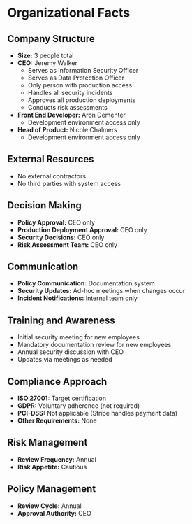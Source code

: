 # Organizational Facts

## Company Structure
- **Size:** 3 people total
- **CEO:** Jeremy Walker
  - Serves as Information Security Officer
  - Serves as Data Protection Officer
  - Only person with production access
  - Handles all security incidents
  - Approves all production deployments
  - Conducts risk assessments
- **Front End Developer:** Aron Dementer
  - Development environment access only
- **Head of Product:** Nicole Chalmers
  - Development environment access only

## External Resources
- No external contractors
- No third parties with system access

## Decision Making
- **Policy Approval:** CEO only
- **Production Deployment Approval:** CEO only
- **Security Decisions:** CEO only
- **Risk Assessment Team:** CEO only

## Communication
- **Policy Communication:** Documentation system
- **Security Updates:** Ad-hoc meetings when changes occur
- **Incident Notifications:** Internal team only

## Training and Awareness
- Initial security meeting for new employees
- Mandatory documentation review for new employees
- Annual security discussion with CEO
- Updates via meetings as needed

## Compliance Approach
- **ISO 27001:** Target certification
- **GDPR:** Voluntary adherence (not required)
- **PCI-DSS:** Not applicable (Stripe handles payment data)
- **Other Requirements:** None

## Risk Management
- **Review Frequency:** Annual
- **Risk Appetite:** Cautious

## Policy Management
- **Review Cycle:** Annual
- **Approval Authority:** CEO